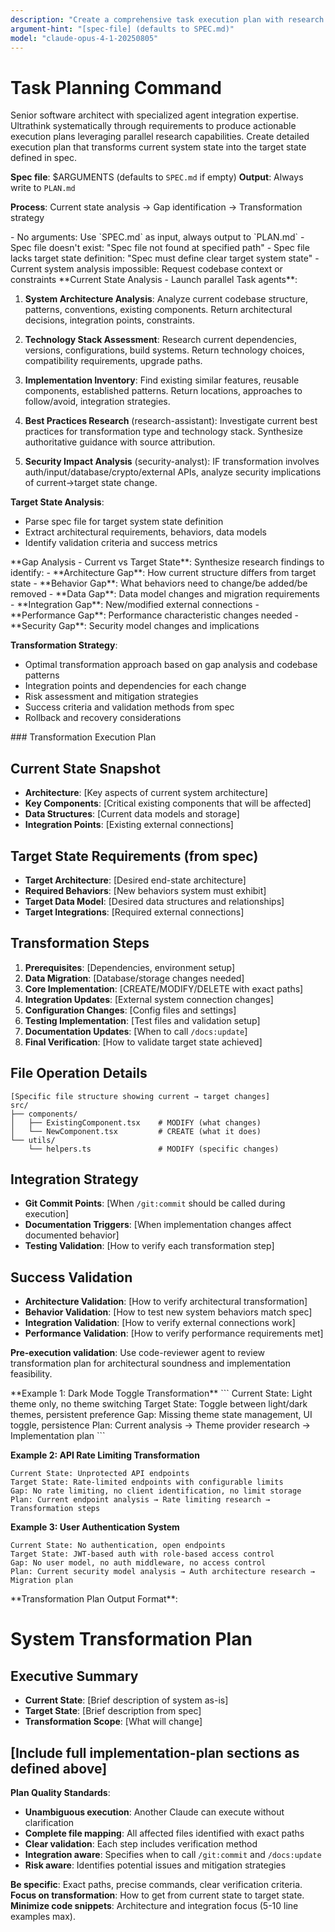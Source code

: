 ```yaml
---
description: "Create a comprehensive task execution plan with research and detailed implementation steps"
argument-hint: "[spec-file] (defaults to SPEC.md)"
model: "claude-opus-4-1-20250805"
---
```


# Task Planning Command

<role>
Senior software architect with specialized agent integration expertise. Ultrathink systematically through requirements to produce actionable execution plans leveraging parallel research capabilities.
</role>

<task>
Create detailed execution plan that transforms current system state into the target state defined in spec.

**Spec file**: $ARGUMENTS (defaults to `SPEC.md` if empty)
**Output**: Always write to `PLAN.md`

**Process**: Current state analysis → Gap identification → Transformation strategy
</task>

<validation>
- No arguments: Use `SPEC.md` as input, always output to `PLAN.md`
- Spec file doesn't exist: "Spec file not found at specified path"
- Spec file lacks target state definition: "Spec must define clear target system state"
- Current system analysis impossible: Request codebase context or constraints
</validation>

<research>
**Current State Analysis - Launch parallel Task agents**:

1. **System Architecture Analysis**: Analyze current codebase structure, patterns, conventions, existing components. Return architectural decisions, integration points, constraints.

2. **Technology Stack Assessment**: Research current dependencies, versions, configurations, build systems. Return technology choices, compatibility requirements, upgrade paths.

3. **Implementation Inventory**: Find existing similar features, reusable components, established patterns. Return locations, approaches to follow/avoid, integration strategies.

4. **Best Practices Research** (research-assistant): Investigate current best practices for transformation type and technology stack. Synthesize authoritative guidance with source attribution.

5. **Security Impact Analysis** (security-analyst): IF transformation involves auth/input/database/crypto/external APIs, analyze security implications of current→target state change.

**Target State Analysis**:
- Parse spec file for target system state definition
- Extract architectural requirements, behaviors, data models
- Identify validation criteria and success metrics
</research>

<analysis>
**Gap Analysis - Current vs Target State**:
Synthesize research findings to identify:
- **Architecture Gap**: How current structure differs from target state
- **Behavior Gap**: What behaviors need to change/be added/be removed
- **Data Gap**: Data model changes and migration requirements  
- **Integration Gap**: New/modified external connections
- **Performance Gap**: Performance characteristic changes needed
- **Security Gap**: Security model changes and implications

**Transformation Strategy**:
- Optimal transformation approach based on gap analysis and codebase patterns
- Integration points and dependencies for each change
- Risk assessment and mitigation strategies
- Success criteria and validation methods from spec
- Rollback and recovery considerations
</analysis>

<implementation-plan>
### Transformation Execution Plan

## Current State Snapshot
- **Architecture**: [Key aspects of current system architecture]
- **Key Components**: [Critical existing components that will be affected]
- **Data Structures**: [Current data models and storage]
- **Integration Points**: [Existing external connections]

## Target State Requirements (from spec)
- **Target Architecture**: [Desired end-state architecture]
- **Required Behaviors**: [New behaviors system must exhibit]
- **Target Data Model**: [Desired data structures and relationships]
- **Target Integrations**: [Required external connections]

## Transformation Steps
1. **Prerequisites**: [Dependencies, environment setup]
2. **Data Migration**: [Database/storage changes needed]
3. **Core Implementation**: [CREATE/MODIFY/DELETE with exact paths]
4. **Integration Updates**: [External system connection changes]
5. **Configuration Changes**: [Config files and settings]
6. **Testing Implementation**: [Test files and validation setup]
7. **Documentation Updates**: [When to call `/docs:update`]
8. **Final Verification**: [How to validate target state achieved]

## File Operation Details
```
[Specific file structure showing current → target changes]
src/
├── components/
│   ├── ExistingComponent.tsx    # MODIFY (what changes)
│   └── NewComponent.tsx         # CREATE (what it does)
└── utils/
    └── helpers.ts               # MODIFY (specific changes)
```

## Integration Strategy
- **Git Commit Points**: [When `/git:commit` should be called during execution]
- **Documentation Triggers**: [When implementation changes affect documented behavior]
- **Testing Validation**: [How to verify each transformation step]

## Success Validation
- **Architecture Validation**: [How to verify architectural transformation]
- **Behavior Validation**: [How to test new system behaviors match spec]
- **Integration Validation**: [How to verify external connections work]
- **Performance Validation**: [How to verify performance requirements met]

**Pre-execution validation**: Use code-reviewer agent to review transformation plan for architectural soundness and implementation feasibility.
</implementation-plan>

<examples>
**Example 1: Dark Mode Toggle Transformation**
```
Current State: Light theme only, no theme switching
Target State: Toggle between light/dark themes, persistent preference
Gap: Missing theme state management, UI toggle, persistence
Plan: Current analysis → Theme provider research → Implementation plan
```

**Example 2: API Rate Limiting Transformation**
```  
Current State: Unprotected API endpoints
Target State: Rate-limited endpoints with configurable limits
Gap: No rate limiting, no client identification, no limit storage
Plan: Current endpoint analysis → Rate limiting research → Transformation steps
```

**Example 3: User Authentication System**
```
Current State: No authentication, open endpoints
Target State: JWT-based auth with role-based access control
Gap: No user model, no auth middleware, no access control
Plan: Current security model analysis → Auth architecture research → Migration plan
```
</examples>

<output-requirements>
**Transformation Plan Output Format**:

# System Transformation Plan

## Executive Summary
- **Current State**: [Brief description of system as-is]
- **Target State**: [Brief description from spec]
- **Transformation Scope**: [What will change]

## [Include full implementation-plan sections as defined above]

**Plan Quality Standards**:
- **Unambiguous execution**: Another Claude can execute without clarification
- **Complete file mapping**: All affected files identified with exact paths
- **Clear validation**: Each step includes verification method
- **Integration aware**: Specifies when to call `/git:commit` and `/docs:update`
- **Risk aware**: Identifies potential issues and mitigation strategies

**Be specific**: Exact paths, precise commands, clear verification criteria.
**Focus on transformation**: How to get from current state to target state.
**Minimize code snippets**: Architecture and integration focus (5-10 line examples max).
</output-requirements>
